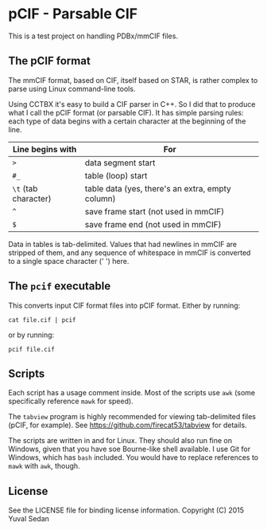 # pCIF - Parsable CIF

This is a test project on handling PDBx/mmCIF files.

## The pCIF format

The mmCIF format, based on CIF, itself based on STAR, is rather complex to parse using Linux command-line tools.

Using CCTBX it's easy to build a CIF parser in C++. So I did that to produce what I call the pCIF format (or parsable CIF).
It has simple parsing rules: each type of data begins with a certain character at the beginning of the line.

  Line begins with       | For
  -----------------------|-------------------------------------
  `>`                    | data segment start
  `#_`                   | table (loop) start
  `\t` (tab character)   | table data (yes, there's an extra, empty column)
  `^`                    | save frame start (not used in mmCIF)
  `$`                    | save frame end (not used in mmCIF)

Data in tables is tab-delimited. Values that had newlines in mmCIF are stripped of them,
and any sequence of whitespace in mmCIF is converted to a single space character (' ') here.

## The `pcif` executable

This converts input CIF format files into pCIF format. Either by running:

    cat file.cif | pcif 

or by running:

    pcif file.cif

## Scripts

Each script has a usage comment inside. Most of the scripts use `awk` (some specifically
reference `mawk` for speed).

The `tabview` program is highly recommended for viewing tab-delimited files (pCIF, for
example). See https://github.com/firecat53/tabview for details.

The scripts are written in and for Linux. They should also run fine on Windows, given that
you have soe Bourne-like shell available. I use Git for Windows, which has `bash` included.
You would have to replace references to `mawk` with `awk`, though.

## License

See the LICENSE file for binding license information.
Copyright (C) 2015 Yuval Sedan
